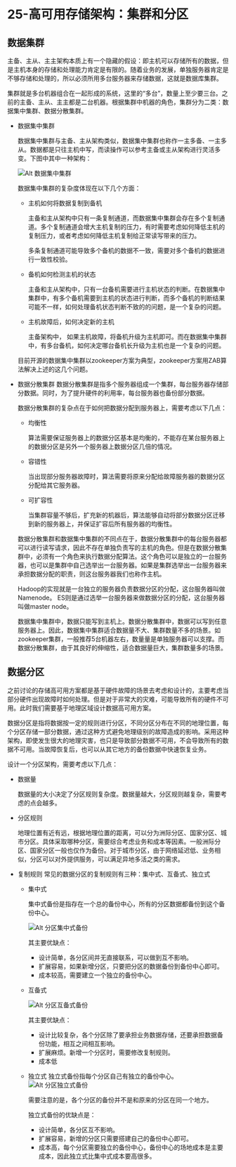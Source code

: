 # 25-高可用存储架构：集群和分区

## 数据集群
主备、主从、主主架构本质上有一个隐藏的假设：即主机可以存储所有的数据，但是主机本身的存储和处理能力肯定是有限的。随着业务的发展，单独服务器肯定是不够存储和处理的，所以必须所用多台服务器来存储数据，这就是数据库集群。

集群就是多台机器组合在一起形成的系统，这里的“多台”，数量上至少要三台。之前的主备、主从、主主都是二台机器。根据集群中机器的角色，集群分为二类：数据集中集群、数据分散集群。

- 数据集中集群

    数据集中集群与主备、主从架构类似，数据集中集群也称作一主多备、一主多从。数据都是只往主机中写，而读操作可以参考主备或主从架构进行灵活多变。下图中其中一种架构：

    ![Alt 数据集中集群](1019-1.png)

    数据集中集群的复杂度体现在以下几个方面：

    - 主机如何将数据复制到备机
        
        主备和主从架构中只有一条复制通道，而数据集中集群会存在多个复制通道。多个复制通道会增大主机复制的压力，有时需要考虑如何降低主机的复制压力，或者考虑如何降低主机复制给正常读写带来的压力。

        多条复制通道可能导致多个备机的数据不一致，需要对多个备机的数据进行一致性校验。

    - 备机如何检测主机的状态

        主备和主从架构中，只有一台备机需要进行主机状态的判断。在数据集中集群中，有多个备机需要到主机的状态进行判断，而多个备机的判断结果可能不一样，如何处理备机状态判断不致的的问题，是一个复杂的问题。

    - 主机故障后，如何决定新的主机

        主备架构中， 如果主机故障，将备机升级为主机即可。而在数据集中集群中，有多台备机，如何决定哪台备机长升级为主机也是一个复杂的问题。

    目前开源的数据集中集群以zookeeper方案为典型，zookeeper方案用ZAB算法解决上述的这几个问题。

- 数据分散集群
    数据分散集群是指多个服务器组成一个集群，每台服务器存储部分数据。同时，为了提升硬件的利用率，每台服务器也备份部分数据。

    数据分散集群的复杂点在于如何把数据分配到服务器上，需要考虑以下几点：
    - 均衡性
    
        算法需要保证服务器上的数据分区基本是均衡的，不能存在某台服务器上的数据分区是另外一个服务器上数据分区几倍的情况。
    - 容错性

        当出现部分服务器故障时，算法需要将原来分配给故障服务器的数据分区分配给其它服务器。
    - 可扩容性

        当集群容量不够后，扩充新的机器后，算法能够自动将部分数据分区迁移到新的服务器上，并保证扩容后所有服务器的均衡性。

    数据分散集群和数据集中集群的不同点在于，数据分散集群中的每台服务器都可以进行读写请求，因此不存在单独负责写的主机的角色。但是在数据分散集群中，必须有一个角色来执行数据分配算法。这个角色可以是独立的一台服务器，也可以是集群中自己选举出一台服务器。如果是集群选举出一台服务器来承担数据分配的职责，则这台服务器我们也称作主机。
    
    Hadoop的实现就是一台独立的服务器负责数据分区的分配，这台服务器叫做Namenode。
    ES则是通过选举一台服务器来做数据分区的分配，这台服务器叫做master node。

    数据集中集群中，数据只能写到主机上。数据分散集群中，数据可以写到任意服务器上。因此，数据集中集群适合数据量不大、集群数量不多的场景。如zookeeper集群，一般推荐5台机器左右，数量量是单独服务器可以支撑。而数据分散集群，由于其良好的伸缩性，适合数据量巨大，集群数量多的场景。

## 数据分区

之前讨论的存储高可用方案都是基于硬件故障的场景去考虑和设计的，主要考虑当部分硬件出现故障时如何处理。但是对于非常大的灾难，可能导致所有的硬件不可用。此时我们需要基于地理区域设计数据高可用方案。

数据分区是指将数据按一定的规则进行分区，不同分区分布在不同的地理位置，每个分区存储一部分数据，通过这种方式避免地理级别的故障造成的影响。采用这种架构，即使发生很大的地理灾害，也只是导致部分数据不可用，不会导致所有的数据不可用。当故障恢复后，也可以从其它地方的备份数据中快速恢复业务。

设计一个分区架构，需要考虑以下几点：
- 数据量

    数据量的大小决定了分区规则复杂度。数据量越大，分区规则越复杂，需要考虑的点会越多。

- 分区规则

    地理位置有近有远，根据地理位置的距离，可以分为洲际分区、国家分区、城市分区。具体采取哪种分区，需要综合考虑业务和成本等因素。一般洲际分区、国家分区一般也仅作为备份。对于城市分区，由于网络延迟低、业务相似，分区可以对外提供服务，可以满足异地多活之类的需求。

- 复制规则
    常见的数据分区的复制规则有三种：集中式、互备式、独立式

    - 集中式

        集中式备份是指存在一个总的备份中心，所有的分区数据都备份到这个备份中心。

        ![Alt 分区集中式备份](1019-2.png)

        其主要优缺点：
        - 设计简单，各分区间并无直接联系，可以做到互不影响。
        - 扩展容易，如果新增分区，只要把分区的数据备份到备份中心即可。
        - 成本较高，需要建立一个独立的备份中心。
    
    - 互备式

        ![Alt 分区互备式备份](1019-3.png)

        其主要优缺点：
        - 设计比较复杂，各个分区除了要承担业务数据存储，还要承担数据备份功能，相互之间相互影响。
        - 扩展麻烦。新增一个分区时，需要修改复制规则。
        - 成本低

    - 独立式
        独立式备份指每个分区自己有独立的备份中心。
        ![Alt 分区独立式备份](1019-4.png)

        需要注意的是，各个分区的备份并不是和原来的分区在同一个地方。

        独立式备份的优缺点是：
        - 设计简单，各分区互不影响。
        - 扩展容易，新增的分区只需要搭建自己的备份中心即可。
        - 成本高，每个分区需要独立的备份中心，备份中心的场地成本是主要成本，因此独立式比集中式成本要高很多。 
        
<Valine/>
























































